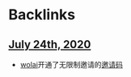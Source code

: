 
# Backlinks
## [July 24th, 2020](<July 24th, 2020.md>)
- [wolai](<wolai.md>)开通了无限制邀请的[邀请码](<邀请码.md>)

